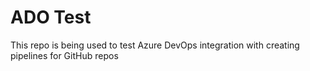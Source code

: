 # ADO Test

This repo is being used to test Azure DevOps integration with creating pipelines for GitHub repos